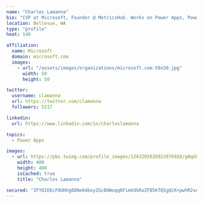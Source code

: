 ```yaml
---
name: "Charles Lamanna"
bio: "CVP at Microsoft, Founder @ MetricsHub. Works on Power Apps, Power Automate, Power Virtual Agent, Common Data Service and Dynamics 365."
location: Bellevue, WA
type: "profile"
heat: 140

affiliation:
  name: Microsoft
  domain: microsoft.com
  images:
    - url: "/assets/images/organizations/microsoft.com-50x50.jpg"
      width: 50
      height: 50

twitter:
  username: clamanna
  url: https://twitter.com/clamanna
  followers: 5217

linkedin:
  url: https://www.linkedin.com/in/charleslamanna

topics:
  - Power Apps

images:
  - url: https://pbs.twimg.com/profile_images/1263202626922876928/g6qGbHZ-_400x400.jpg
    width: 400
    height: 400
    isCached: true
    title: "Charles Lamanna"

secured: "IFYOIE6cF0UHVg8DNe04boyZGcBOWoqqKFimXdkRuZFB5KfQ5gQCK+pwhR2vAA1IWFBkonGAiQIQIPnqvammO8B6MzDS11xs1hhE3r+QfrP2W5KxaU6HlvDz+95wrzilMQEGMLaTXMtp6yl29qUmAfAYJBxPvrE7LPsNJUrSfi5DxF5idG+KxC5RAOpOW/tXK8D4DAVm5q+FN2/5OhVnaANhThXlkicnsxwoTAd5qhvTFK5eQ1NxJdwg/LWYP8BEbkU7wrOopF3Q+aDJBOdAdJ753MB0170kTxia1vvXdMDpbVbwBSo6wCzNMiX6AgaZsTPb/OTUlfZCFgoT3eS0bVQwz7ZIIUelR4tZoL4ChUTxTOtzW783a/HcRNFEcKQoJb4i1iGfGbhBUDKWZVo1pYiLn88TGFd16GilAxz8Q4s=;T6J00sc0ooI6JOENaIG8iA=="
---
```


